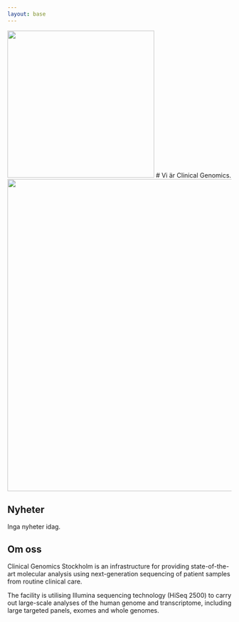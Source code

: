```yaml
---
layout: base
---
```


<img src="http://rikarderlandsson.se/images/IMG_0862.jpg" width="330">
# Vi är Clinical Genomics.
<img src="{{ '/assets/img/modernist-brewery.jpg' | prepend: site.baseurl }}" width="700">

## Nyheter
Inga nyheter idag.

## Om oss
Clinical Genomics Stockholm is an infrastructure for providing state-of-the-art molecular analysis using next-generation sequencing of patient samples from routine clinical care.

The facility is utilising Illumina sequencing technology (HiSeq 2500) to carry out large-scale analyses of the human genome and transcriptome, including large targeted panels, exomes and whole genomes.
